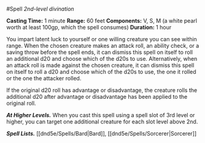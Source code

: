 #Spell
*2nd-level divination*

**Casting Time:** 1 minute
**Range:** 60 feet
**Components:** V, S, M (a white pearl worth at least 100gp, which the spell consumes) 
**Duration:** 1 hour

You impart latent luck to yourself or one willing creature you can see within range. When the chosen creature makes an attack roll, an ability check, or a saving throw before the spell ends, it can dismiss this spell on itself to roll an additional d20 and choose which of the d20s to use. Alternatively, when an attack roll is made against the chosen creature, it can dismiss this spell on itself to roll a d20 and choose which of the d20s to use, the one it rolled or the one the attacker rolled.

If the original d20 roll has advantage or disadvantage, the creature rolls the additional d20 after advantage or disadvantage has been applied to the original roll.

***At Higher Levels.*** When you cast this spell using a spell slot of 3rd level or higher, you can target one additional creature for each slot level above 2nd.

***Spell Lists.*** [[dnd5e/Spells/Bard\|Bard]], [[dnd5e/Spells/Sorcerer\|Sorcerer]]